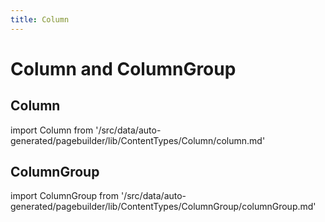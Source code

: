 ```yaml
---
title: Column
---
```


# Column and ColumnGroup

## Column

<!--
The reference doc content is generated automatically from the source code.
To update this section, update the doc blocks in the source code
-->

import Column from '/src/data/auto-generated/pagebuilder/lib/ContentTypes/Column/column.md'

<Column />

## ColumnGroup

<!--
The reference doc content is generated automatically from the source code.
To update this section, update the doc blocks in the source code
-->

import ColumnGroup from '/src/data/auto-generated/pagebuilder/lib/ContentTypes/ColumnGroup/columnGroup.md'

<ColumnGroup />
